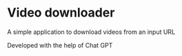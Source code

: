 # Video downloader
 A simple application to download videos from an input URL
 
 
 Developed with the help of Chat GPT
